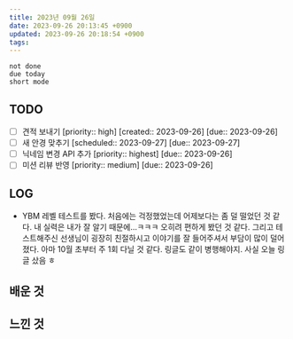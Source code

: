 ```yaml
---
title: 2023년 09월 26일
date: 2023-09-26 20:13:45 +0900
updated: 2023-09-26 20:18:54 +0900
tags: 
---
```


```tasks
not done 
due today
short mode
```

## TODO
- [ ] 견적 보내기  [priority:: high]  [created:: 2023-09-26]  [due:: 2023-09-26]
- [ ] 새 안경 맞추기  [scheduled:: 2023-09-27]  [due:: 2023-09-27]
- [ ] 닉네임 변경 API 추가  [priority:: highest]  [due:: 2023-09-26]
- [ ] 미션 리뷰 반영  [priority:: medium]  [due:: 2023-09-26]

## LOG

- YBM 레벨 테스트를 봤다. 처음에는 걱정했었는데 어제보다는 좀 덜 떨었던 것 같다. 내 실력은 내가 잘 알기 때문에...ㅋㅋㅋ 오히려 편하게 봤던 것 같다. 그리고 테스트해주신 선생님이 굉장히 친절하시고 이야기를 잘 들어주셔서 부담이 많이 덜어졌다. 아마 10월 초부터 주 1회 다닐 것 같다. 링글도 같이 병행해야지. 사실 오늘 링글 샀음 ㅎ

## 배운 것

## 느낀 것